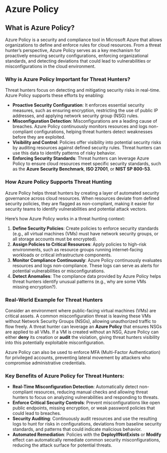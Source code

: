 # Azure Policy

## **What is Azure Policy?**

Azure Policy is a security and compliance tool in Microsoft Azure that allows organizations to define and enforce rules for cloud resources. From a threat hunter’s perspective, Azure Policy serves as a key mechanism for proactively ensuring security configurations, enforcing organizational standards, and detecting deviations that could lead to vulnerabilities or misconfigurations in the cloud environment.

### **Why is Azure Policy Important for Threat Hunters?**

Threat hunters focus on detecting and mitigating security risks in real-time. Azure Policy supports these efforts by enabling:

* **Proactive Security Configuration**: It enforces essential security measures, such as ensuring encryption, restricting the use of public IP addresses, and applying network security group (NSG) rules.
* **Misconfiguration Detection**: Misconfigurations are a leading cause of breaches. Azure Policy continuously monitors resources and logs non-compliant configurations, helping threat hunters detect weaknesses before they are exploited.
* **Visibility and Control**: Policies offer visibility into potential security risks by auditing resources against defined security rules. Threat hunters can use this data to identify patterns of risky behavior.
* **Enforcing Security Standards**: Threat hunters can leverage Azure Policy to ensure cloud resources meet specific security standards, such as the **Azure Security Benchmark**, **ISO 27001**, or **NIST SP 800-53**.

### **How Azure Policy Supports Threat Hunting**

Azure Policy helps threat hunters by creating a layer of automated security governance across cloud resources. When resources deviate from defined security policies, they are flagged as non-compliant, making it easier for security teams to identify vulnerabilities and potential attack vectors.

Here’s how Azure Policy works in a threat hunting context:

1. **Define Security Policies**: Create policies to enforce security standards (e.g., all virtual machines (VMs) must have network security groups, or all storage accounts must be encrypted).
2. **Assign Policies to Critical Resources**: Apply policies to high-risk environments, such as resource groups running internet-facing workloads or critical infrastructure components.
3. **Monitor Compliance Continuously**: Azure Policy continuously evaluates resources and logs non-compliance. These logs can serve as alerts for potential vulnerabilities or misconfigurations.
4. **Detect Anomalies**: The compliance data provided by Azure Policy helps threat hunters identify unusual patterns (e.g., why are some VMs missing encryption?).

### **Real-World Example for Threat Hunters**

Consider an environment where public-facing virtual machines (VMs) are critical assets. A common misconfiguration threat is leaving these VMs without Network Security Groups (NSGs), allowing unauthorized traffic to flow freely. A threat hunter can leverage an **Azure Policy** that ensures NSGs are applied to all VMs. If a VM is created without an NSG, Azure Policy can either **deny** its creation or **audit** the violation, giving threat hunters visibility into this potentially exploitable misconfiguration.&#x20;

Azure Policy can also be used to enforce MFA (Multi-Factor Authentication) for privileged accounts, preventing lateral movement by attackers who compromise administrative credentials.

### **Key Benefits of Azure Policy for Threat Hunters:**

* **Real-Time Misconfiguration Detection**: Automatically detect non-compliant resources, reducing manual checks and allowing threat hunters to focus on analyzing vulnerabilities and responding to threats.
* **Enforce Critical Security Controls**: Prevent misconfigurations like open public endpoints, missing encryption, or weak password policies that could lead to breaches.
* **Security Auditing**: Continuously audit resources and use the resulting logs to hunt for risks in configurations, deviations from baseline security standards, and patterns that could indicate malicious behavior.
* **Automated Remediation**: Policies with the **DeployIfNotExists** or **Modify** effect can automatically remediate common security misconfigurations, reducing the attack surface for potential threats.
